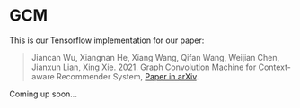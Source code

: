 # GCM
This is our Tensorflow implementation for our paper:

>Jiancan Wu, Xiangnan He, Xiang Wang, Qifan Wang, Weijian Chen, Jianxun Lian, Xing Xie. 2021. Graph Convolution Machine for Context-aware Recommender System, [Paper in arXiv](https://arxiv.org/abs/2001.11402).

Coming up soon...
